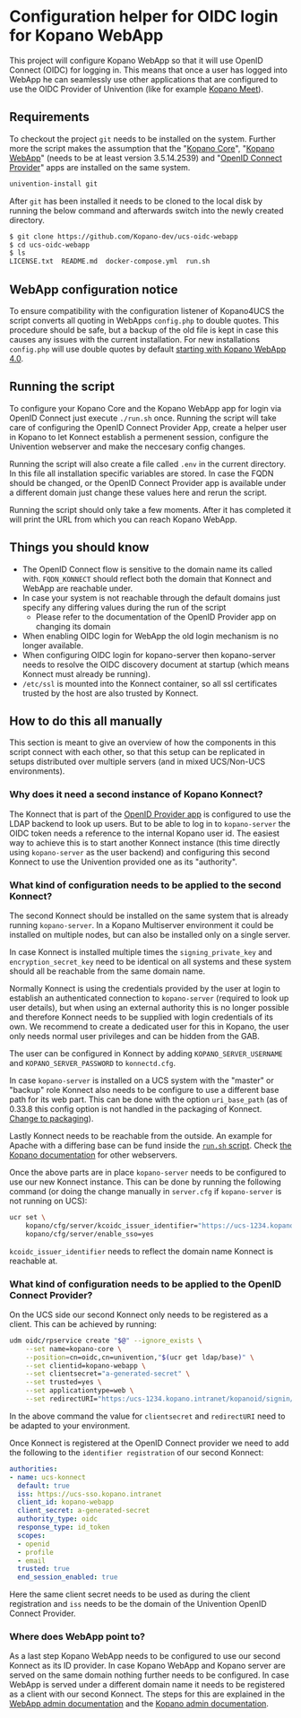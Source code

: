 # Configuration helper for OIDC login for Kopano WebApp

This project will configure Kopano WebApp so that it will use OpenID Connect (OIDC) for logging in. This means that once a user has logged into WebApp he can seamlessly use other applications that are configured to use the OIDC Provider of Univention (like for example [Kopano Meet](https://www.univention.com/products/univention-app-center/app-catalog/kopano-meet/)).

## Requirements

To checkout the project `git` needs to be installed on the system. Further more the script makes the assumption that the "[Kopano Core](https://www.univention.com/products/univention-app-center/app-catalog/kopano-core/)", "[Kopano WebApp](https://www.univention.com/products/univention-app-center/app-catalog/kopano-webapp/)" (needs to be at least version 3.5.14.2539) and "[OpenID Connect Provider](https://www.univention.com/products/univention-app-center/app-catalog/openid-connect-provider/)" apps are installed on the same system.

```bash
univention-install git
```

After `git` has been installed it needs to be cloned to the local disk by running the below command and afterwards switch into the newly created directory.

```bash
$ git clone https://github.com/Kopano-dev/ucs-oidc-webapp
$ cd ucs-oidc-webapp
$ ls
LICENSE.txt  README.md  docker-compose.yml  run.sh
```

## WebApp configuration notice

To ensure compatibility with the configuration listener of Kopano4UCS the script converts all quoting in WebApps `config.php` to double quotes. This procedure should be safe, but a backup of the old file is kept in case this causes any issues with the current installation. For new installations `config.php` will use double quotes by default [starting with Kopano WebApp 4.0](https://forum.kopano.io/topic/3070/webapp-config-php-double-quotes-consistency).

## Running the script

To configure your Kopano Core and the Kopano WebApp app for login via OpenID Connect just execute `./run.sh` once. Running the script will take care of configuring the OpenID Connect Provider App, create a helper user in Kopano to let Konnect establish a permenent session, configure the Univention webserver and make the neccesary config changes.

Running the script will also create a file called `.env` in the current directory. In this file all installation specific variables are stored. In case the FQDN should be changed, or the OpenID Connect Provider app is available under a different domain just change these values here and rerun the script.

Running the script should only take a few moments. After it has completed it will print the URL from which you can reach Kopano WebApp.

## Things you should know

- The OpenID Connect flow is sensitive to the domain name its called with. `FQDN_KONNECT` should reflect both the domain that Konnect and WebApp are reachable under.
- In case your system is not reachable through the default domains just specify any differing values during the run of the script
  - Please refer to the documentation of the OpenID Provider app on changing its domain
- When enabling OIDC login for WebApp the old login mechanism is no longer available.
- When configuring OIDC login for kopano-server then kopano-server needs to resolve the OIDC discovery document at startup (which means Konnect must already be running).
- `/etc/ssl` is mounted into the Konnect container, so all ssl certificates trusted by the host are also trusted by Konnect.

## How to do this all manually

This section is meant to give an overview of how the components in this script connect with each other, so that this setup can be replicated in setups distributed over multiple servers (and in mixed UCS/Non-UCS environments).

### Why does it need a second instance of Kopano Konnect?

The Konnect that is part of the [OpenID Provider app](https://www.univention.com/products/univention-app-center/app-catalog/openid-connect-provider/) is configured to use the LDAP backend to look up users. But to be able to log in to `kopano-server` the OIDC token needs a reference to the internal Kopano user id. The easiest way to achieve this is to start another Konnect instance (this time directly using `kopano-server` as the user backend) and configuring this second Konnect to use the Univention provided one as its "authority".

### What kind of configuration needs to be applied to the second Konnect?

The second Konnect should be installed on the same system that is already running `kopano-server`. In a Kopano Multiserver environment it could be installed on multiple nodes, but can also be installed only on a single server.

In case Konnect is installed multiple times the `signing_private_key` and `encryption_secret_key` need to be identical on all systems and these system should all be reachable from the same domain name.

Normally Konnect is using the credentials provided by the user at login to establish an authenticated connection to `kopano-server` (required to look up user details), but when using an external authority this is no longer possible and therefore Konnect needs to be supplied with login credentials of its own. We recommend to create a dedicated user for this in Kopano, the user only needs normal user privileges and can be hidden from the GAB.

The user can be configured in Konnect by adding `KOPANO_SERVER_USERNAME` and `KOPANO_SERVER_PASSWORD` to `konnectd.cfg`.

In case `kopano-server` is installed on a UCS system with the "master" or "backup" role Konnect also needs to be configure to use a different base path for its web part. This can be done with the option `uri_base_path` (as of 0.33.8 this config option is not handled in the packaging of Konnect. [Change to packaging](https://stash.kopano.io/projects/KC/repos/konnect/pull-requests/157/overview)).

Lastly Konnect needs to be reachable from the outside. An example for Apache with a differing base can be fund inside the [`run.sh` script](https://github.com/Kopano-dev/ucs-oidc-webapp/blob/9b5b83ef56975ade46c0a60b863826edd303f7df/run.sh#L99-L103). Check [the Kopano documentation](https://documentation.kopano.io/kopanocore_administrator_manual/configure_kc_components.html#configure-a-webserver-for-konnect) for other webservers.

Once the above parts are in place `kopano-server` needs to be configured to use our new Konnect instance. This can be done by running the following command (or doing the change manually in `server.cfg` if `kopano-server` is not running on UCS):

```bash
ucr set \
    kopano/cfg/server/kcoidc_issuer_identifier="https://ucs-1234.kopano.intranet/kopanoid" \
    kopano/cfg/server/enable_sso=yes
```

`kcoidc_issuer_identifier` needs to reflect the domain name Konnect is reachable at.

### What kind of configuration needs to be applied to the OpenID Connect Provider?

On the UCS side our second Konnect only needs to be registered as a client. This can be achieved by running:

```bash
udm oidc/rpservice create "$@" --ignore_exists \
    --set name=kopano-core \
    --position=cn=oidc,cn=univention,"$(ucr get ldap/base)" \
    --set clientid=kopano-webapp \
    --set clientsecret="a-generated-secret" \
    --set trusted=yes \
    --set applicationtype=web \
    --set redirectURI="https:/ucs-1234.kopano.intranet/kopanoid/signin/v1/identifier/oauth2/cb"
```

In the above command the value for `clientsecret` and `redirectURI` need to be adapted to your environment.

Once Konnect is registered at the OpenID Connect provider we need to add the following to the `identifier registration` of our second Konnect:

```yaml
authorities:
- name: ucs-konnect
  default: true
  iss: https://ucs-sso.kopano.intranet
  client_id: kopano-webapp
  client_secret: a-generated-secret
  authority_type: oidc
  response_type: id_token
  scopes:
  - openid
  - profile
  - email
  trusted: true
  end_session_enabled: true
```

Here the same client secret needs to be used as during the client registration and `iss` needs to be the domain of the Univention OpenID Connect Provider.

### Where does WebApp point to?

As a last step Kopano WebApp needs to be configured to use our second Konnect as its ID provider. In case Kopano WebApp and Kopano server are served on the same domain nothing further needs to be configured. In case WebApp is served under a different domain name it needs to be registered as a client with our second Konnect. The steps for this are explained in the [WebApp admin documentation](https://documentation.kopano.io/webapp_admin_manual/config.html#single-sign-on-oidc) and the [Kopano admin documentation](https://documentation.kopano.io/kopanocore_administrator_manual/configure_kc_components.html#configure-3rd-party-applications-to-authenticate-using-konnect).
